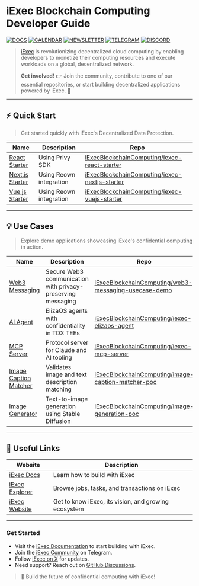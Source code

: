 # iExec Blockchain Computing Developer Guide

[![DOCS](https://img.shields.io/badge/DOCS-03BE09)](https://docs.iex.ec/)
[![CALENDAR](https://img.shields.io/badge/CALENDAR-F9F502)](https://www.iex.ec/iexec-roadmap)
[![NEWSLETTER](https://img.shields.io/badge/NEWSLETTER-BE0303)](https://)
[![TELEGRAM](https://img.shields.io/badge/TELEGRAM-0087E5)](https://t.me/iexec_rlc_official)
[![DISCORD](https://img.shields.io/badge/DISCORD-purple)](https://discord.com/invite/pbt9m98wnU)

> [iExec](https://iex.ec) is revolutionizing decentralized cloud computing by enabling developers to monetize their computing resources and execute workloads on a global, decentralized network.
>
> **Get involved!** 👉 Join the community, contribute to one of our essential repositories, or start building decentralized applications powered by iExec. 🚀



---

## ⚡ Quick Start

> Get started quickly with iExec's Decentralized Data Protection.

| Name              | Description                                                                                                  | Repo                                                                        |
| ----------------- | ------------------------------------------------------------------------------------------------------------ | --------------------------------------------------------------------------- |
| [React Starter](https://github.com/iExecBlockchainComputing/iexec-react-starter)     | Using Privy SDK                          | [iExecBlockchainComputing/iexec-react-starter](https://github.com/iExecBlockchainComputing/iexec-react-starter) |
| [Next.js Starter](https://github.com/iExecBlockchainComputing/iexec-nextjs-starter)   | Using Reown integration | [iExecBlockchainComputing/iexec-nextjs-starter](https://github.com/iExecBlockchainComputing/iexec-nextjs-starter) |
| [Vue.js Starter](https://github.com/iExecBlockchainComputing/iexec-vuejs-starter)    | Using Reown integration                                | [iExecBlockchainComputing/iexec-vuejs-starter](https://github.com/iExecBlockchainComputing/iexec-vuejs-starter) |

---

## 💡 Use Cases

> Explore demo applications showcasing iExec's confidential computing in action.

| Name              | Description                                                                                                  | Repo                                                                        |
| ----------------- | ------------------------------------------------------------------------------------------------------------ | --------------------------------------------------------------------------- |
| [Web3 Messaging](https://github.com/iExecBlockchainComputing/web3-messaging-usecase-demo) | Secure Web3 communication with privacy-preserving messaging | [iExecBlockchainComputing/web3-messaging-usecase-demo](https://github.com/iExecBlockchainComputing/web3-messaging-usecase-demo) |
| [AI Agent](https://github.com/iExecBlockchainComputing/iexec-elizaos-agent) | ElizaOS agents with confidentiality in TDX TEEs | [iExecBlockchainComputing/iexec-elizaos-agent](https://github.com/iExecBlockchainComputing/iexec-elizaos-agent) |
| [MCP Server](https://github.com/iExecBlockchainComputing/iexec-mcp-server) | Protocol server for Claude and AI tooling | [iExecBlockchainComputing/iexec-mcp-server](https://github.com/iExecBlockchainComputing/iexec-mcp-server) |
| [Image Caption Matcher](https://github.com/iExecBlockchainComputing/image-caption-matcher-poc) | Validates image and text description matching | [iExecBlockchainComputing/image-caption-matcher-poc](https://github.com/iExecBlockchainComputing/image-caption-matcher-poc) |
| [Image Generator](https://github.com/iExecBlockchainComputing/image-generation-poc) | Text-to-image generation using Stable Diffusion | [iExecBlockchainComputing/image-generation-poc](https://github.com/iExecBlockchainComputing/image-generation-poc) |

---

## 🔗 Useful Links

| Website                                             | Description                           |
| --------------------------------------------------- | ------------------------------------- |
| [iExec Docs](https://docs.iex.ec/)              | Learn how to build with iExec |
| [iExec Explorer](https://explorer.iex.ec/arbitrum-mainnet)      | Browse jobs, tasks, and transactions on iExec |
| [iExec Website](https://iex.ec)   | Get to know iExec, its vision, and growing ecosystem |

---

### Get Started

- Visit the [iExec Documentation](https://docs.iex.ec/) to start building with iExec.
- Join the [iExec Community](https://t.me/iexec_official) on Telegram.
- Follow [iExec on X](https://x.com/iEx_ec) for updates.
- Need support? Reach out on [GitHub Discussions](https://github.com/iExecBlockchainComputing).

> 🔐 Build the future of confidential computing with iExec!